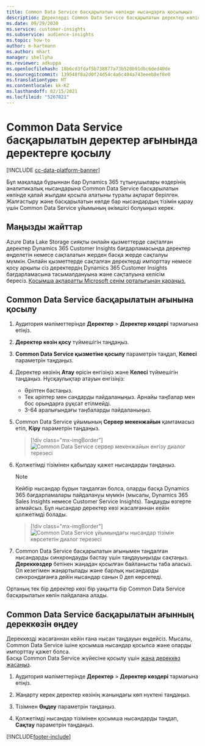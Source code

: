 ```yaml
---
title: Common Data Service басқарылатын көлінде нысандарға қосылыңыз
description: Деректерді Common Data Service басқарылатын деректер көлінен импорттау.
ms.date: 09/29/2020
ms.service: customer-insights
ms.subservice: audience-insights
ms.topic: how-to
author: m-hartmann
ms.author: mhart
manager: shellyha
ms.reviewer: adkuppa
ms.openlocfilehash: 18b6cd3fdaf5b738877a73b520b91dbc6ded40de
ms.sourcegitcommit: 139548f8a2d0f24d54c4a6c404a743eeeb8ef8e0
ms.translationtype: HT
ms.contentlocale: kk-KZ
ms.lasthandoff: 02/15/2021
ms.locfileid: "5267821"
---
```

# <a name="connect-to-data-in-a-common-data-service-managed-data-lake"></a>Common Data Service басқарылатын деректер ағынында деректерге қосылу

[!INCLUDE [cc-data-platform-banner](../includes/cc-data-platform-banner.md)]

Бұл мақалада бұрыннан бар Dynamics 365 тұтынушылары өздерінің аналитикалық нысандарына Common Data Service басқарылатын көлінде қалай жылдам қосыла алатыны туралы ақпарат берілген. Жалғастыру және басқарылатын көлде бар нысандардың тізімін қарау үшін Common Data Service ұйымының әкімшісі болуыңыз керек.

## <a name="important-considerations"></a>Маңызды жайттар

Azure Data Lake Storage сияқты онлайн қызметтерде сақталған деректер Dynamics 365 Customer Insights бағдарламасында деректер өңделетін немесе сақталатын жерден басқа жерде сақталуы мүмкін. Онлайн қызметтерде сақталған деректерді импорттау немесе қосу арқылы сіз деректердің Dynamics 365 Customer Insights бағдарламасына тасымалдануына және сақталуына келісім бересіз. [Қосымша ақпаратты Microsoft сенім орталығынан қараңыз.](https://www.microsoft.com/trust-center)

## <a name="connect-to-a-common-data-service-managed-lake"></a>Common Data Service басқарылатын ағынына қосылу

1. Аудитория мәліметтерінде **Деректер** > **Деректер көздері** тармағына өтіңіз.

2. **Деректер көзін қосу** түймешігін таңдаңыз.

3. **Common Data Service қызметіне қосылу** параметрін таңдап, **Келесі** параметрін таңдаңыз.

4. Деректер көзінің **Атау** өрісін енгізіңіз және **Келесі** түймешігін таңдаңыз. Нұсқаулықтар атауын енгізіңіз: 
   - Әріптен бастаңыз.
   - Тек әріптер мен сандарды пайдаланыңыз. Арнайы таңбалар мен бос орындарға рұқсат етілмейді.
   - 3-64 аралығындағы таңбаларды пайдаланыңыз.

5. Common Data Service ұйымының **Сервер мекенжайын** қамтамасыз етіп, **Кіру** параметрін таңдаңыз.

   > [!div class="mx-imgBorder"]
   > ![Common Data Service сервер мекенжайын енгізу диалог терезесі](media/enter-CDS-org-details.png)

6. Қолжетімді тізімінен қабылдау қажет нысандарды таңдаңыз.    

   > [!NOTE]
   > Кейбір нысандар бұрын таңдалған болса, оларды басқа Dynamics 365 бағдарламалары пайдалануы мүмкін (мысалы, Dynamics 365 Sales Insights немесе Customer Service Insights). Таңдауды өзгерте алмайсыз. Бұл нысандар деректер көзі жасалғаннан кейін қолжетімді болады.

   > [!div class="mx-imgBorder"]
   > ![Common Data Service ұйымындағы нысандар тізімін көрсететін диалог терезесі](media/select-analytical-entities.png)

7. Common Data Service басқарылатын ағынымен таңдалған нысандарды синхрондауды бастау үшін таңдауыңызды сақтаңыз. **Дереккөздер** бетінен жаңадан қосылған байланысты таба аласыз. Ол кезегімен жаңартылады және барлық нысандарды синхрондағанға дейін нысандар санын 0 деп көрсетеді.

Ортаның тек бір деректер көзі бір уақытта бір Common Data Service басқарылатын көлін пайдалана алады.

## <a name="edit-a-common-data-service-managed-lake-data-source"></a>Common Data Service басқарылатын ағынның дереккөзін өңдеу

Дереккөзді жасағаннан кейін ғана нысан таңдауын өңдейсіз. Мысалы, Common Data Service ішіне қосымша нысандар қосылса және оларды импорттау қажет болса.    
Басқа Common Data Service жүйесіне қосылу үшін [жаңа дереккөз жасаңыз](#connect-to-a-common-data-service-managed-lake).

1. Аудитория мәліметтерінде **Деректер** > **Деректер көздері** тармағына өтіңіз.

2. Жаңарту керек деректер көзінің жанындағы көп нүктені таңдаңыз.

3. Тізімнен **Өңдеу** параметрін таңдаңыз.

4. Қолжетімді нысандар тізімінен қосымша нысандарды таңдап, **Сақтау** параметрін таңдаңыз.


[!INCLUDE[footer-include](../includes/footer-banner.md)]